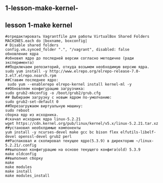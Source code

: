 ## 1-lesson-make-kernel-
## lesson 1-make kernel


   	#отредактировать Vagrantfile для работы VirtualBox Shared Folders
    MACHINES.each do |boxname, boxconfig|
    # Disable shared folders
    config.vm.synced_folder ".", "/vagrant", disabled: false
	обновление ядра    
	#обновил ядро до последней версии согласно методичке (ради эксперимента)
    ##Подключаем репозиторий, откуда возьмем необходимую версию ядра.
  	sudo yum install -y http://www.elrepo.org/elrepo-release-7.0-3.el7.elrepo.noarch.rpm
    ##Ставим последнее ядро:
  	 sudo yum --enablerepo elrepo-kernel install kernel-ml -y
    ##Обновляем конфигурацию загрузчика:
    sudo grub2-mkconfig -o /boot/grub2/grub.cfg
    ## Выбираем загрузку с новым ядром по-умолчанию:
  	sudo grub2-set-default 0
    ##Перезагружаем виртуальную машину:
  	sudo reboot
	сборка ядр из исходника.
    #скачал исходник ядра linux-5.2.21 
  	wget https://cdn.kernel.org/pub/linux/kernel/v5.x/linux-5.2.21.tar.xz
    ##установил необхлдимые компоненты
  	yum install -y ncurses-devel make gcc bc bison flex elfutils-libelf-devel openssl-devel grub2 perl
    ##Распаковал и скопировал текущее ядро(5.3.9) в директорию ~/linux-5.2.21/.config
    ##выполнил конфигурацию на основе текущего конфига(old) 5.3.9
  	make oldconfig
    ##выполнил сборку
  	make
	make modules
	make install
	make modules_install
